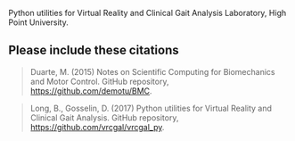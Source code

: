 Python utilities for Virtual Reality and Clinical Gait Analysis Laboratory, High Point University.


Please include these citations
---------------------

> Duarte, M. (2015) Notes on Scientific Computing for Biomechanics and Motor Control. GitHub repository, https://github.com/demotu/BMC.


> Long, B., Gosselin, D. (2017) Python utilities for Virtual Reality and Clinical Gait Analysis. GitHub repository, https://github.com/vrcgal/vrcgal_py.

    